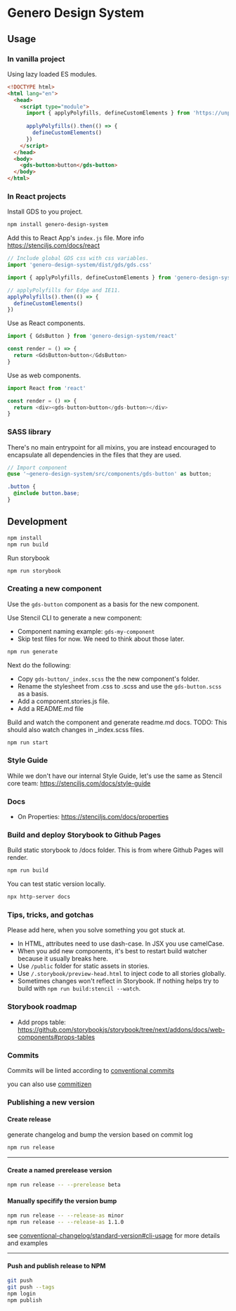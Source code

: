 # Genero Design System

## Usage

### In vanilla project

Using lazy loaded ES modules.

```html
<!DOCTYPE html>
<html lang="en">
  <head>
    <script type="module">
      import { applyPolyfills, defineCustomElements } from 'https://unpkg.com/genero-design-system/loader/index.mjs'
      
      applyPolyfills().then(() => {
        defineCustomElements()
      })
    </script>
  </head>
  <body>
    <gds-button>button</gds-button>
  </body>
</html>
```

### In React projects

Install GDS to you project.

```sh
npm install genero-design-system
```

Add this to React App's `index.js` file. More info https://stenciljs.com/docs/react

```js
// Include global GDS css with css variables.
import 'genero-design-system/dist/gds/gds.css'

import { applyPolyfills, defineCustomElements } from 'genero-design-system/loader'

// applyPolyfills for Edge and IE11. 
applyPolyfills().then(() => {
  defineCustomElements()
})
```

Use as React components.

```js
import { GdsButton } from 'genero-design-system/react'

const render = () => {
  return <GdsButton>button</GdsButton>
}
```

Use as web components.

```js
import React from 'react'

const render = () => {
  return <div><gds-button>button</gds-button></div>
}
```

### SASS library

There's no main entrypoint for all mixins, you are instead encouraged to encapsulate all dependencies in the files that they are used.

```scss
// Import component
@use '~genero-design-system/src/components/gds-button' as button;

.button {
  @include button.base;
}
```

## Development

```sh
npm install
npm run build
```

Run storybook

```sh
npm run storybook
```

### Creating a new component

Use the `gds-button` component as a basis for the new component.

Use Stencil CLI to generate a new component:

- Component naming example: `gds-my-component`
- Skip test files for now. We need to think about those later.

```sh
npm run generate
```

Next do the following:

- Copy `gds-button/_index.scss` the the new component's folder.
- Rename the stylesheet from .css to .scss and use the `gds-button.scss` as a basis.
- Add a component.stories.js file.
- Add a README.md file

Build and watch the component and generate readme.md docs.
TODO: This should also watch changes in \_index.scss files.

```sh
npm run start
```

### Style Guide

While we don't have our internal Style Guide, let's use the same as Stencil core team: https://stenciljs.com/docs/style-guide

### Docs

- On Properties: https://stenciljs.com/docs/properties

### Build and deploy Storybook to Github Pages

Build static storybook to /docs folder. 
This is from where Github Pages will render.

```sh
npm run build
```

You can test static version locally.

```sh
npx http-server docs
```

### Tips, tricks, and gotchas

Please add here, when you solve something you got stuck at.

- In HTML, attributes need to use dash-case. In JSX you use camelCase.
- When you add new components, it's best to restart build watcher because it usually breaks here.
- Use `/public` folder for static assets in stories.
- Use `/.storybook/preview-head.html` to inject code to all stories globally.
- Sometimes changes won't reflect in Storybook. If nothing helps try to build with `npm run build:stencil --watch`.

### Storybook roadmap

- Add props table: https://github.com/storybookjs/storybook/tree/next/addons/docs/web-components#props-tables

### Commits

Commits will be linted according to [conventional commits](https://www.conventionalcommits.org/en/v1.0.0/)

you can also use [commitizen](https://commitizen.github.io/cz-cli/)

### Publishing a new version

#### Create release

generate changelog and bump the version based on commit log

```sh
npm run release
```

---

#### Create a named prerelease version

```sh
npm run release -- --prerelease beta
```

#### Manually specifify the version bump

```sh
npm run release -- --release-as minor
npm run release -- --release-as 1.1.0
```

see [conventional-changelog/standard-version#cli-usage](https://github.com/conventional-changelog/standard-version#cli-usage) for more details and examples

---

#### Push and publish release to NPM

```sh
git push
git push --tags
npm login
npm publish
```
